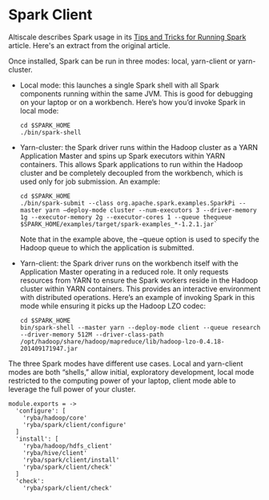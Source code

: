 # Spark Client

Altiscale describes Spark usage in its [Tips and Tricks for Running Spark][tips]
article. Here's an extract from the original article.

Once installed, Spark can be run in three modes: local, yarn-client or
yarn-cluster.

*   Local mode: this launches a single Spark shell with all Spark components
    running within the same JVM. This is good for debugging on your laptop or on
    a workbench. Here’s how you’d invoke Spark in local mode:   
    ```
    cd $SPARK_HOME
    ./bin/spark-shell
    ```

*   Yarn-cluster: the Spark driver runs within the Hadoop cluster as a YARN
    Application Master and spins up Spark executors within YARN containers. This
    allows Spark applications to run within the Hadoop cluster and be completely
    decoupled from the workbench, which is used only for job submission. An
    example:   
    ```
    cd $SPARK_HOME
    ./bin/spark-submit --class org.apache.spark.examples.SparkPi --master yarn –deploy-mode cluster --num-executors 3 --driver-memory 1g --executor-memory 2g --executor-cores 1 --queue thequeue $SPARK_HOME/examples/target/spark-examples_*-1.2.1.jar`   
    ```
    Note that in the example above, the –queue option is used to specify the Hadoop queue to which the application is submitted.

*   Yarn-client: the Spark driver runs on the workbench itself with the
    Application Master operating in a reduced role. It only requests resources
    from YARN to ensure the Spark workers reside in the Hadoop cluster within
    YARN containers. This provides an interactive environment with distributed
    operations. Here’s an example of invoking Spark in this mode while ensuring
    it picks up the Hadoop LZO codec:   
    ```
    cd $SPARK_HOME
    bin/spark-shell --master yarn --deploy-mode client --queue research --driver-memory 512M --driver-class-path /opt/hadoop/share/hadoop/mapreduce/lib/hadoop-lzo-0.4.18-201409171947.jar
    ```

The three Spark modes have different use cases. Local and yarn-client modes are
both “shells,” allow initial, exploratory development, local mode restricted to
the computing power of your laptop, client mode able to leverage the full power
of your cluster.

    module.exports = ->
      'configure': [
        'ryba/hadoop/core'
        'ryba/spark/client/configure'
      ]
      'install': [
        'ryba/hadoop/hdfs_client'
        'ryba/hive/client'
        'ryba/spark/client/install'
        'ryba/spark/client/check'
      ]
      'check':
        'ryba/spark/client/check'

[tips]: https://www.altiscale.com/hadoop-blog/spark-on-hadoop/
